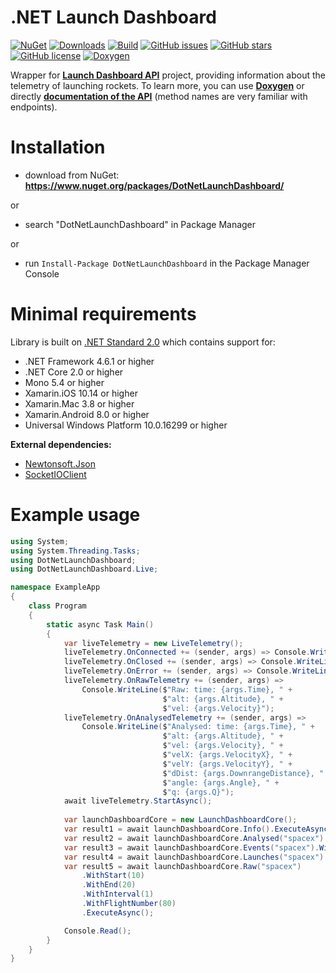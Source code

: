 # .NET Launch Dashboard
[![NuGet](https://img.shields.io/github/release/Tearth/.NET-Launch-Dashboard.svg)](https://github.com/Tearth/.NET-Launch-Dashboard/releases)
[![Downloads](https://img.shields.io/nuget/dt/DotNetLaunchDashboard.svg)](https://www.nuget.org/packages/DotNetLaunchDashboard/)
[![Build](https://travis-ci.org/Tearth/.NET-Launch-Dashboard.svg?branch=develop)](https://travis-ci.org/Tearth/.NET-Launch-Dashboard)
[![GitHub issues](https://img.shields.io/github/issues/Tearth/.NET-Launch-Dashboard.svg)](https://github.com/Tearth/.NET-Launch-Dashboard/issues)
[![GitHub stars](https://img.shields.io/github/stars/Tearth/.NET-Launch-Dashboard.svg)](https://github.com/Tearth/.NET-Launch-Dashboard/stargazers)
[![GitHub license](https://img.shields.io/github/license/Tearth/.NET-Launch-Dashboard.svg)](https://github.com/Tearth/.NET-Launch-Dashboard/blob/master/LICENSE)
[![Doxygen](https://img.shields.io/badge/Doxygen-gh--pages-blue)](https://tearth.github.io/.NET-Launch-Dashboard/)

Wrapper for **[Launch Dashboard API](https://github.com/shahar603/Launch-Dashboard-API)** project, providing information about the telemetry of launching rockets. To learn more, you can use **[Doxygen](https://tearth.github.io/.NET-Launch-Dashboard/)** or directly **[documentation of the API](https://github.com/shahar603/Launch-Dashboard-API/wiki)** (method names are very familiar with endpoints).

# Installation
 * download from NuGet: **https://www.nuget.org/packages/DotNetLaunchDashboard/**

or

 * search "DotNetLaunchDashboard" in Package Manager

or

 * run `Install-Package DotNetLaunchDashboard` in the Package Manager Console


# Minimal requirements
Library is built on [.NET Standard 2.0](https://docs.microsoft.com/en-us/dotnet/standard/net-standard) which contains support for:
 * .NET Framework 4.6.1 or higher
 * .NET Core 2.0 or higher
 * Mono 5.4 or higher
 * Xamarin.iOS 10.14 or higher
 * Xamarin.Mac 3.8 or higher
 * Xamarin.Android 8.0 or higher
 * Universal Windows Platform 10.0.16299 or higher

**External dependencies:**
 * [Newtonsoft.Json](https://github.com/JamesNK/Newtonsoft.Json)
 * [SocketIOClient](https://github.com/doghappy/socket.io-client-csharp)

# Example usage
```csharp
using System;
using System.Threading.Tasks;
using DotNetLaunchDashboard;
using DotNetLaunchDashboard.Live;

namespace ExampleApp
{
    class Program
    {
        static async Task Main()
        {
            var liveTelemetry = new LiveTelemetry();
            liveTelemetry.OnConnected += (sender, args) => Console.WriteLine("Connected to the live telemetry stream");
            liveTelemetry.OnClosed += (sender, args) => Console.WriteLine($"Disconnected from the live telemetry stream (reason: {args})");
            liveTelemetry.OnError += (sender, args) => Console.WriteLine($"Error: {args.Text}");
            liveTelemetry.OnRawTelemetry += (sender, args) =>
                Console.WriteLine($"Raw: time: {args.Time}, " +
                                  $"alt: {args.Altitude}, " +
                                  $"vel: {args.Velocity}");
            liveTelemetry.OnAnalysedTelemetry += (sender, args) =>
                Console.WriteLine($"Analysed: time: {args.Time}, " +
                                  $"alt: {args.Altitude}, " +
                                  $"vel: {args.Velocity}, " +
                                  $"velX: {args.VelocityX}, " +
                                  $"velY: {args.VelocityY}, " +
                                  $"dDist: {args.DownrangeDistance}, " +
                                  $"angle: {args.Angle}, " +
                                  $"q: {args.Q}");
            await liveTelemetry.StartAsync();
            
            var launchDashboardCore = new LaunchDashboardCore();
            var result1 = await launchDashboardCore.Info().ExecuteAsync();
            var result2 = await launchDashboardCore.Analysed("spacex").WithFlightNumber(80).ExecuteAsync();
            var result3 = await launchDashboardCore.Events("spacex").WithFlightNumber(80).ExecuteAsync();
            var result4 = await launchDashboardCore.Launches("spacex").WithFlightNumber(80).ExecuteAsync();
            var result5 = await launchDashboardCore.Raw("spacex")
                .WithStart(10)
                .WithEnd(20)
                .WithInterval(1)
                .WithFlightNumber(80)
                .ExecuteAsync();

            Console.Read();
        }
    }
}
```